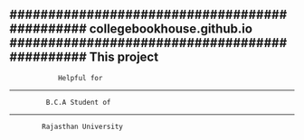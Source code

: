 ##############################################        collegebookhouse.github.io ##############################################
               This project 
----------------------------------------------
                Helpful for
----------------------------------------------
             B.C.A Student of 
----------------------------------------------
            Rajasthan University 
